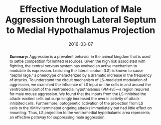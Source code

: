 ---
title: "Effective Modulation of Male Aggression through Lateral Septum to Medial Hypothalamus Projection"
date: 2016-03-07
authors:
- Li Chin Wong
- Li Wang
- James A. D’Amour
- Tomohiro Yumita
- Genghe Chen
- Takashi Yamaguchi
- admin
- Hannah Bernstein
- Xuedi You
- James E. Feng
- Robert C. Froemke
- Dayu Lin

# author_notes:
# - ""

publication_types: ["2"]
abstract: "**Summary:** Aggression is a prevalent behavior in the animal kingdom that is used to settle competition for limited resources. Given the high risk associated with fighting, the central nervous system has evolved an active mechanism to modulate its expression. Lesioning the lateral septum (LS) is known to cause “septal rage,” a phenotype characterized by a dramatic increase in the frequency of attacks. To understand the circuit mechanism of LS-mediated modulation of aggression, we examined the influence of LS input on the cells in and around the ventrolateral part of the ventromedial hypothalamus (VMHvl)—a region required for male mouse aggression. We found that the inputs from the LS inhibited the attack-excited cells but surprisingly increased the overall activity of attack-inhibited cells. Furthermore, optogenetic activation of the projection from LS cells to the VMHvl terminated ongoing attacks immediately but had little effect on mounting. Thus, LS projection to the ventromedial hypothalamic area represents an effective pathway for suppressing male aggression.

<br>

"
featured: false
publication: "*Current Biology*"
doi: "10.3174/ajnr.A8343"
tags: ["optogenetics", "electrophysiology", "behavioral aggression", "transgenic", "lateral septum", "ventromedial ventrolateral hypothalamus", "septal rage", "channelrhodopsin", "optrode"]
---